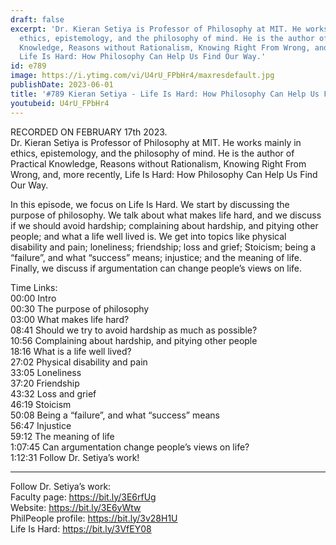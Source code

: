 ```yaml
---
draft: false
excerpt: 'Dr. Kieran Setiya is Professor of Philosophy at MIT. He works mainly in
  ethics, epistemology, and the philosophy of mind. He is the author of Practical
  Knowledge, Reasons without Rationalism, Knowing Right From Wrong, and, more recently,
  Life Is Hard: How Philosophy Can Help Us Find Our Way.'
id: e789
image: https://i.ytimg.com/vi/U4rU_FPbHr4/maxresdefault.jpg
publishDate: 2023-06-01
title: '#789 Kieran Setiya - Life Is Hard: How Philosophy Can Help Us Find Our Way'
youtubeid: U4rU_FPbHr4
---
```

RECORDED ON FEBRUARY 17th 2023.  
Dr. Kieran Setiya is Professor of Philosophy at MIT. He works mainly in ethics, epistemology, and the philosophy of mind. He is the author of Practical Knowledge, Reasons without Rationalism, Knowing Right From Wrong, and, more recently, Life Is Hard: How Philosophy Can Help Us Find Our Way.

In this episode, we focus on Life Is Hard. We start by discussing the purpose of philosophy. We talk about what makes life hard, and we discuss if we should avoid hardship; complaining about hardship, and pitying other people; and what a life well lived is. We get into topics like physical disability and pain; loneliness; friendship; loss and grief; Stoicism; being a “failure”, and what “success” means; injustice; and the meaning of life. Finally, we discuss if argumentation can change people’s views on life.

Time Links:  
00:00 Intro  
00:30  The purpose of philosophy  
03:00  What makes life hard?  
08:41  Should we try to avoid hardship as much as possible?  
10:56  Complaining about hardship, and pitying other people  
18:16  What is a life well lived?  
27:02  Physical disability and pain  
33:05  Loneliness  
37:20  Friendship  
43:32  Loss and grief  
46:19  Stoicism  
50:08  Being a “failure”, and what “success” means  
56:47  Injustice  
59:12  The meaning of life  
1:07:45  Can argumentation change people’s views on life?  
1:12:31  Follow Dr. Setiya’s work!

---

Follow Dr. Setiya’s work:  
Faculty page: https://bit.ly/3E6rfUg  
Website: https://bit.ly/3E6yWtw  
PhilPeople profile: https://bit.ly/3v28H1U  
Life Is Hard: https://bit.ly/3VfEY08
